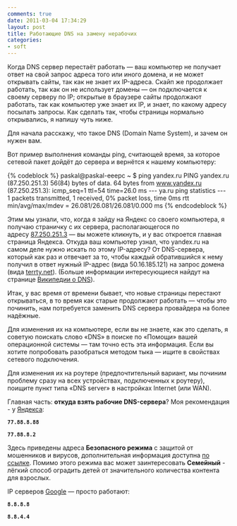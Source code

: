 ```yaml
---
comments: true
date: 2011-03-04 17:34:29
layout: post
title: Работающие DNS на замену нерабочих
categories:
- soft
---
```


Когда DNS сервер перестаёт работать — ваш компьютер не получает ответ на  свой запрос адреса того или иного домена, и не может открывать  сайты, так как не знает их IP-адреса. Скайп же продолжает работать, так  как он не использует домены — он подключается к своему серверу по IP; открытые в браузере сайты продолжают работать, так как компьютер уже знает их IP, и знает, по какому адресу посылать запросы. Как сделать так, чтобы страницы нормально открывались, я напишу чуть ниже.

<!-- more -->

Для начала расскажу, что такое DNS (Domain Name System), и зачем он нужен вам.

Вот пример выполнения команды ping, считающей время, за которое сетевой пакет дойдёт до сервера и вернётся к нашему компьютеру:

{% codeblock %}
paskal@paskal-eeepc ~ $ ping yandex.ru
PING yandex.ru (87.250.251.3) 56(84) bytes of data.
64 bytes from www.yandex.ru (87.250.251.3): icmp_seq=1 ttl=54 time=26.0 ms
--- ya.ru ping statistics ---
1 packets transmitted, 1 received, 0% packet loss, time 0ms
rtt min/avg/max/mdev = 26.081/26.081/26.081/0.000 ms
{% endcodeblock %}

Этим мы узнали, что, когда я зайду на Яндекс со своего компьютера, я получаю страничку с их сервера, располагающегося по адресу [87.250.251.3](http://87.250.251.3/) — вы можете кликнуть, и у вас откроется главная страница Яндекса. Откуда ваш компьютер узнал, что yandex.ru на самом деле нужно искать по этому IP-адресу? От DNS-сервера, который как раз и отвечает за то, чтобы каждый обратившийся к нему получил в ответ нужный IP-адрес (вида 50.16.185.121) на запрос домена (вида [terrty.net](https://terrty.net/)). (Больше информации интересующиеся найдут на странице [Википедии о DNS](http://ru.wikipedia.org/wiki/DNS)).

Итак, у вас время от времени бывает, что новые страницы перестают открываться, в то время как старые продолжают работать — чтобы это починить, нам потребуется заменить DNS сервера провайдера на более надёжные.

Для изменения их на компьютере, если вы не знаете, как это сделать, я советую поискать слово «DNS» в поиске по «Помощи» вашей операционной системы — там точно есть эта информация. Если вы хотите попробовать разобраться методом тыка — ищите в свойствах сетевого подключения.

Для изменения их на роутере (предпочтительный вариант, мы починим проблему сразу на всех устройствах, подключенных к роутеру), поищите пункт типа «DNS server» в настройках Internet (или WAN).

Главная часть: **откуда взять рабочие DNS-сервера**? Моя рекомендация - у [Яндекса](https://dns.yandex.ru/ "Яндекс.DNS"):

**`77.88.8.88`**

**`77.88.8.2`**

Здесь приведены адреса **Безопасного режима** с защитой от мошенников и вирусов, дополнительная информация доступна [по ссылке](https://dns.yandex.ru/advanced/ "Технические подробности"). Помимо этого режима вас может заинтересовать **Семейный** - лёгкий способ оградить детей от значительного количества контента для взрослых.

IP серверов [Google](https://developers.google.com/speed/public-dns/docs/using?csw=1) — просто работают:

**`8.8.8.8`**

**`8.8.4.4`**
